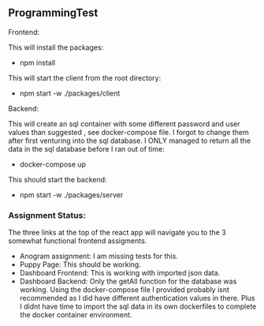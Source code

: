 ## ProgrammingTest

Frontend:

This will install the packages:
  
- npm install

This will start the client from the root directory:

- npm start -w ./packages/client
  
Backend:

  This will create an sql container with some different password and user values than suggested , see docker-compose file. I forgot to change them after first venturing into the sql database. I ONLY managed to return all the data in the sql database before I ran out of time:
  
- docker-compose up
  
This should start the backend:

- npm start -w ./packages/server


### Assignment Status:
The three links at the top of the react app will navigate you to the 3 somewhat functional frontend assigments.
- Anogram assignment: I am missing tests for this.
- Puppy Page: This should be working.
- Dashboard Frontend: This is working with imported json data.
- Dashboard Backend: Only the getAll function for the database was working. Using the docker-compose file I provided probably isnt recommended as I did have different authentication values in there. Plus I didnt have time to import the sql data in its own dockerfiles to complete the docker container environment.
